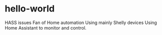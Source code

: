 # hello-world
HASS issues
Fan of Home automation
Using mainly Shelly devices
Using Home Assistant to monitor and control.
